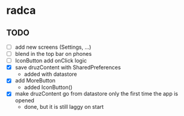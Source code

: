 # radca

## TODO

- [ ] add new screens (Settings, ...)
- [ ] blend in the top bar on phones
- [ ] IconButton add onClick logic
- [x] save druzContent with SharedPreferences
   - added with datastore
- [x] add MoreButton
   - added IconButton()
- [x] make druzContent go from datastore only the first time the app is opened
   - done, but it is still laggy on start
